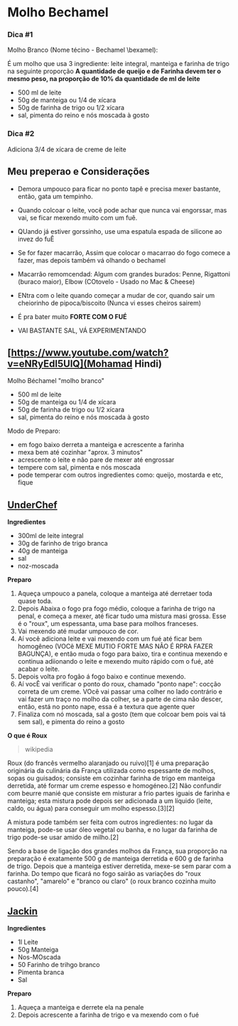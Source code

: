 # Molho Bechamel


### Dica \#1
Molho Branco (Nome técino - Bechamel \\bexamel):

É um molho que usa 3 ingrediente: leite integral, manteiga e farinha de trigo na seguinte proporção
**A quantidade de queijo e de Farinha devem ter o mesmo peso, na proporção de 10% da quantidade de ml de leite**

- 500 ml de leite
- 50g de manteiga ou 1/4 de xícara
- 50g de farinha de trigo ou 1/2 xícara
-  sal, pimenta do reino e nós moscada à gosto

### Dica #2

Adiciona 3/4 de xícara de creme de leite

## Meu preperao e Considerações

+ Demora umpouco para ficar no ponto tapê e precisa mexer bastante, então, gata um tempinho.
+ Quando colcoar o leite, você pode achar que nunca vai engorssar, mas vai, se ficar mexendo muito com um fuê.
+ QUando já estiver gorssinho, use uma espatula espada de silicone ao invez do fuÊ

+ Se for fazer macarrão, Assim que colocar  o macarrao do fogo comece a fazer, mas depois também vá olhando o bechamel
+ Macarrâo remomcendad: Algum com grandes burados: Penne, Rigattoni (buraco maior), Elbow (COtovelo - Usado no Mac & Cheese)

+ ENtra com o leite quando começar a mudar de cor, quando sair um cheiorinho de pipoca/biscoito (Nunca vi esses cheiros sairem)
+ É pra bater muito **FORTE COM O FUÉ**
+ VAI BASTANTE SAL, VÁ EXPERIMENTANDO



## [https://www.youtube.com/watch?v=eNRyEdl5UlQ](Mohamad Hindi)

Molho Béchamel "molho branco"

- 500 ml de leite
- 50g de manteiga ou 1/4 de xícara
- 50g de farinha de trigo ou 1/2 xícara
-  sal, pimenta do reino e nós moscada à gosto

Modo de Preparo:

- em fogo baixo derreta a manteiga e acrescente a farinha
- mexa bem até cozinhar "aprox. 3 minutos"
- acrescente o leite e não pare de mexer até engrossar
- tempere com sal, pimenta e nós moscada
- pode temperar com outros ingredientes como: queijo, mostarda e etc, fique 



## [UnderChef](https://www.youtube.com/watch?v=w_j__u-GEQo&t=3s)

**Ingredientes**
+ 300ml de leite integral
+ 30g de farinho de trigo branca
+ 40g de manteiga
+ sal
+ noz-moscada

**Preparo**
1. Aqueça umpouco a panela, coloque a manteiga até derretaer toda quase toda.
2. Depois Abaixa o fogo pra fogo médio, coloque a farinha de trigo na penal, e começa a mexer, até ficar tudo uma mistura masi grossa. Esse é o "roux", um espessanta, uma base para molhos franceses.
3. Vai mexendo até mudar umpouco de cor. 
4. Aí você adiciona leite e vai mexendo com um fué até ficar bem homogêneo (VOCê MEXE MUTIO FORTE MAS NÂO É RPRA FAZER BAGUNÇA), e entâo muda o fogo para baixo, tira e continua mexendo e continua adiionando o leite e mexendo muito rápido com o fué, até acabar o leite.
5. Depois volta pro fogâo á fogo baixo e continue mexendo. 
6. Aí vocÊ vai verificar o ponto do roux, chamado "ponto nape": cocção correta de um creme. VOcê vai passar uma colher no lado contrário e vai fazer um traço no molho da colher, se a parte de cima nâo descer, entâo, está no ponto nape, essa é a textura que agente quer
7. Finaliza com nó moscada, sal a gosto (tem que colcoar bem pois vai tá sem sal), e pimenta do reino a gosto

**O que é Roux**

> wikipedia

Roux (do francês vermelho alaranjado ou ruivo)[1] é uma preparação originária da culinária da França utilizada como espessante de molhos, sopas ou guisados; consiste em cozinhar farinha de trigo em manteiga derretida, até formar um creme espesso e homogéneo.[2] Não confundir com beurre manié que consiste em misturar a frio partes iguais de farinha e manteiga; esta mistura pode depois ser adicionada a um líquido (leite, caldo, ou água) para conseguir um molho espesso.[3][2]

A mistura pode também ser feita com outros ingredientes: no lugar da manteiga, pode-se usar óleo vegetal ou banha, e no lugar da farinha de trigo pode-se usar amido de milho.[2]

Sendo a base de ligação dos grandes molhos da França, sua proporção na preparação é exatamente 500 g de manteiga derretida e 600 g de farinha de trigo. Depois que a manteiga estiver derretida, mexe-se sem parar com a farinha. Do tempo que ficará no fogo sairão as variações do "roux castanho", "amarelo" e "branco ou claro" (o roux branco cozinha muito pouco).[4]

## [Jackin](https://www.youtube.com/watch?v=wllf-xNSeHk)

**Ingredientes**
+ 1l Leite
+ 50g Manteiga
+ Nos-MOscada
+ 50 Farinho de trihgo branco
+ Pimenta branca
+ Sal

**Preparo**
1. Aqueça a manteiga e derrete ela na penale
2. Depois acrescente a farinha de trigo e va mexendo com o fué

